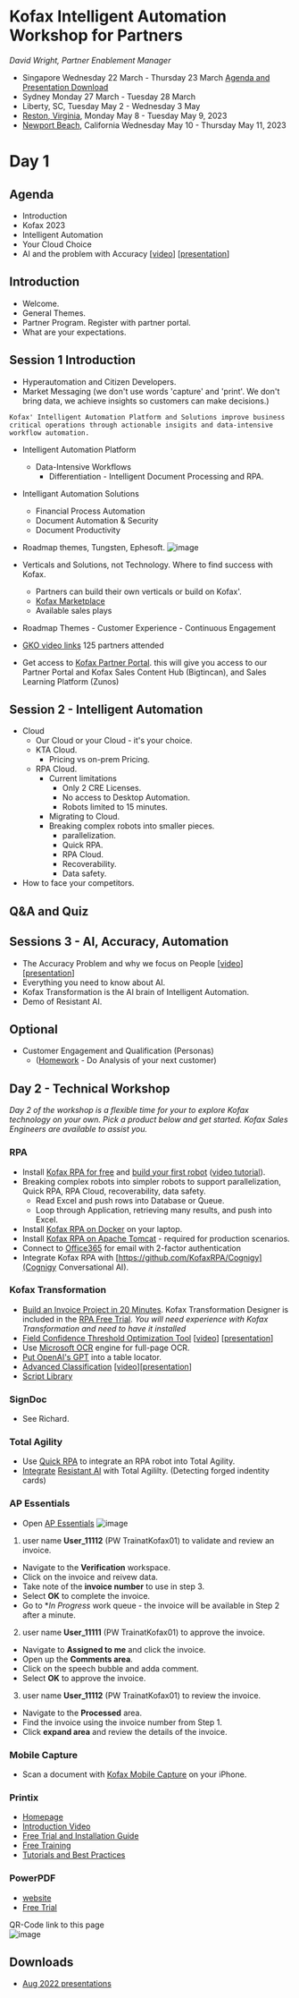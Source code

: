 # Kofax Intelligent Automation Workshop for Partners

*David Wright, Partner Enablement Manager*  
* Singapore Wednesday 22 March - Thursday 23 March [Agenda and Presentation Download](https://kofax.app.bigtincan.com/lshare/ZWJlz2MjROXLoxd30w1aBwzc7CQCmEe6AqrpN5nVDY7yvkK4Qb)
* Sydney Monday 27 March - Tuesday 28 March
* Liberty, SC, Tuesday May 2 - Wednesday 3 May
* [Reston, Virginia](https://github.dev/KofaxRPA/PartnerSeminar/blob/Virginia/README.md), Monday May 8 - Tuesday May 9, 2023
* [Newport Beach](https://www.eventbrite.com/e/604138222687), California Wednesday May 10 - Thursday May 11, 2023

# Day 1
## Agenda
* Introduction
* Kofax 2023
* Intelligent Automation
* Your Cloud Choice
* AI and the problem with Accuracy [[video](https://kofax.app.bigtincan.com/pfiles/QNb0pzmX1Ov6oPrWVEmZiQhrhLijFlhzBGDyxjYan95Ldl27Kk/f/1039876035)] [[presentation](https://kofax.app.bigtincan.com/pfiles/QNb0pzmX1Ov6oPrWVEmZiQhrhLijFlhzBGDyxjYan95Ldl27Kk/f/1039876036)]

## Introduction
* Welcome. 
* General Themes.
* Partner Program. Register with partner portal.
* What are your expectations.

## Session 1 Introduction
* Hyperautomation and Citizen Developers.
* Market Messaging (we don't use words 'capture' and 'print'. We don't bring data, we achieve insights so customers can make decisions.)
```
Kofax' Intelligent Automation Platform and Solutions improve business critical operations through actionable insigits and data-intensive workflow automation.
```
* Intelligent Automation Platform
    * Data-Intensive Workflows
      * Differentiation - Intelligent Document Processing and RPA.
* Intelligant Automation Solutions
    * Financial Process Automation
    * Document Automation & Security
    * Document Productivity  
* Roadmap themes, Tungsten, Ephesoft.
![image](https://user-images.githubusercontent.com/47416964/222440020-0bb25d73-84fe-4ece-8422-548a301cbcce.png)

* Verticals and Solutions, not Technology. Where to find success with Kofax.
    * Partners can build their own verticals or build on Kofax'.
    * [Kofax Marketplace](https://marketplace.kofax.com/)
    * Available sales plays
* Roadmap Themes - Customer Experience - Continuous Engagement
* [GKO video links](https://app.zunos.com/#/courses/catalog/33242/) 125 partners attended
* Get access to [Kofax Partner Portal](https://www.kofax.com/partners/partner-portal-request-form). this will give you access to our Partner Portal and Kofax Sales Content Hub (Bigtincan), and Sales Learning Platform (Zunos)

## Session 2 - Intelligent Automation

* Cloud
  * Our Cloud or your Cloud - it's your choice.
  * KTA Cloud. 
    * Pricing vs on-prem Pricing.
   * RPA Cloud.
      * Current limitations
        * Only 2 CRE Licenses.
        * No access to Desktop Automation.
        * Robots limited to 15 minutes.
      * Migrating to Cloud.
      * Breaking complex robots into smaller pieces.
        * parallelization.
        * Quick RPA.
        * RPA Cloud.
        * Recoverability.
        * Data safety.
* How to face your competitors.

## Q&A and Quiz

## Sessions 3 - AI, Accuracy, Automation
* The Accuracy Problem and why we focus on People [[video](https://kofax.app.bigtincan.com/pfiles/QNb0pzmX1Ov6oPrWVEmZiQhrhLijFlhzBGDyxjYan95Ldl27Kk/f/1039876035)] [[presentation](https://kofax.app.bigtincan.com/pfiles/QNb0pzmX1Ov6oPrWVEmZiQhrhLijFlhzBGDyxjYan95Ldl27Kk/f/1039876036)]
* Everything you need to know about AI.
* Kofax Transformation is the AI brain of Intelligent Automation.
* Demo of Resistant AI.

## Optional
* Customer Engagement and Qualification (Personas)
  * ([Homework](HomeWork%201.md) - Do Analysis of your next customer)

## Day 2 - Technical Workshop
_Day 2 of the workshop is a flexible time for your to explore Kofax technology on your own. Pick a product below and get started. Kofax Sales Engineers are available to assist you._
### RPA
* Install [Kofax RPA for free](https://www.kofax.com/products/rpa/rpa-free-trial) and [build your first robot](https://www.kofax.com/-/media/files/e-books/en/ug_rpa-tutorial-guide-_en.pdf) ([video tutorial](https://www.kofax.com/eg/kofax-rpa-tutorials)).
* Breaking complex robots into simpler robots to support parallelization, Quick RPA, RPA Cloud, recoverability, data safety.
  * Read Excel and push rows into Database or Queue.
  * Loop through Application, retrieving many results, and push into Excel.
* Install [Kofax RPA on Docker](https://github.com/KofaxRPA/Docker#readme) on your laptop.
* Install [Kofax RPA on Apache Tomcat](https://github.com/KofaxRPA/RPA-Best-Practices/wiki/Install-Kofax-RPA-11.3-on-Apache-Tomcat-on-Windows) - required for production scenarios.
* Connect to [Office365](https://github.com/KofaxRPA/Mail/blob/master/Microsoft365.md) for email with 2-factor authentication
* Integrate Kofax RPA with [https://github.com/KofaxRPA/Cognigy](Cognigy Conversational AI).
### Kofax Transformation
* [Build an Invoice Project in 20 Minutes](https://www.youtube.com/watch?v=bIDmLVHmJNM). Kofax Transformation Designer is included in the [RPA Free Trial](https://www.kofax.com/products/rpa/rpa-free-trial).
_You will need experience with Kofax Transformation and need to have it installed_
* [Field Confidence Threshold Optimization Tool](https://github.com/KofaxTransformation/ThresholdOptimizer) [[video](https://kofax.app.bigtincan.com/lshare/0yM3m6XZokwa4evnprJA8dXTlfMiq82YjKl1LqPQ7Gbd9V5DNz)] [[presentation](https://kofax.app.bigtincan.com/pfiles/6e70dV9WRAQzDypokgVrimT9hnCof3iDgx5OLGX4nZaKmv13Pq)]
* Use [Microsoft OCR](https://github.com/KofaxTransformation/MicrosoftOCR) engine for full-page OCR.
* [Put OpenAI's GPT](https://github.com/KofaxTransformation/OpenAI) into a table locator.
* [Advanced Classification](https://github.com/KofaxTransformation/KTScripts/blob/master/Custom%20Classification.md) [[video](https://kofax.app.bigtincan.com/pfiles/eo57XKl2mjWQrYwZRBnWibhoUwhVcrt58O4dDkJP1AzvnaGx0y/f/1040349747)][[presentation](https://kofax.app.bigtincan.com/pfiles/eo57XKl2mjWQrYwZRBnWibhoUwhVcrt58O4dDkJP1AzvnaGx0y/f/1040349748)]
* [Script Library](https://github.com/KofaxTransformation/KTScripts#readme)
### SignDoc
* See Richard.
### Total Agility
* Use [Quick RPA](https://docshield.kofax.com/KTA/en_US/7.11.0-h49vd5omev/help/Workspace/All_Shared/workspace/t_quickrpa.html) to integrate an RPA robot into Total Agility.
* [Integrate](https://smarthub.kofax.com/details/ai-document-fraud-detection-resistant) [Resistant AI](https://resistant.ai/) with Total Agililty. (Detecting forged indentity cards)
### AP Essentials
* Open [AP Essentials](https://kofaxdemo-au.readsoftonline.com/)
![image](https://user-images.githubusercontent.com/47416964/186334804-a9f09d84-a9f3-46a9-b73b-7b3d643a9cfd.png)
1. user name **User_11112** (PW TrainatKofax01) to validate and review an invoice.
  * Navigate to the **Verification** workspace.
  * Click on the invoice and reivew data.
  * Take note of the **invoice number** to use in step 3.
  * Select **OK** to complete the invoice.
  * Go to **In Progress* work queue - the invoice will be available in Step 2 after a minute.
2. user name **User_11111** (PW TrainatKofax01) to approve the invoice.
  * Navigate to **Assigned to me** and click the invoice.
  * Open up the **Comments area**.
  * Click on the speech bubble and adda comment.
  * Select **OK** to approve the invoice.
3. user name **User_11112** (PW TrainatKofax01) to review the invoice.
  * Navigate to the **Processed** area.
  * Find the invoice using the invoice number from Step 1.
  * Click **expand area** and review the details of the invoice.
### Mobile Capture
* Scan a document with [Kofax Mobile Capture](https://apps.apple.com/at/app/kofax-mobile-capture/id524825569?l=en) on your iPhone.
### Printix
* [Homepage](https://www.kofax.com/products/printix)
* [Introduction Video](https://www.youtube.com/watch?v=kxyGyyCraSM&list=PLi3FuKp4jDflHznDGWYQfrrzjbm4xdOtj)
* [Free Trial and Installation Guide](https://manuals.printix.net/implementation)
* [Free Training](https://learn.kofax.com/course-details?course_id=844)
* [Tutorials and Best Practices](https://printix.net/partners/resource-center/video-library)
### PowerPDF
* [website](https://www.kofax.com/products/power-pdf)
* [Free Trial](https://www.kofax.com/products/power-pdf/free-trials)  

QR-Code link to this page  
![image](https://user-images.githubusercontent.com/47416964/203927904-fe9b69aa-3652-4899-b411-5735366ab22a.png)  
## Downloads
* [Aug 2022 presentations](https://kofax.app.bigtincan.com/lshare/aNDYWjGpPdMJn9eZRyXxgVmfYsQFL8QrOmlALk7024v3zqV6bw)  
